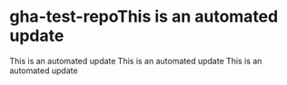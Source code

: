 # gha-test-repoThis is an automated update
This is an automated update
This is an automated update
This is an automated update
